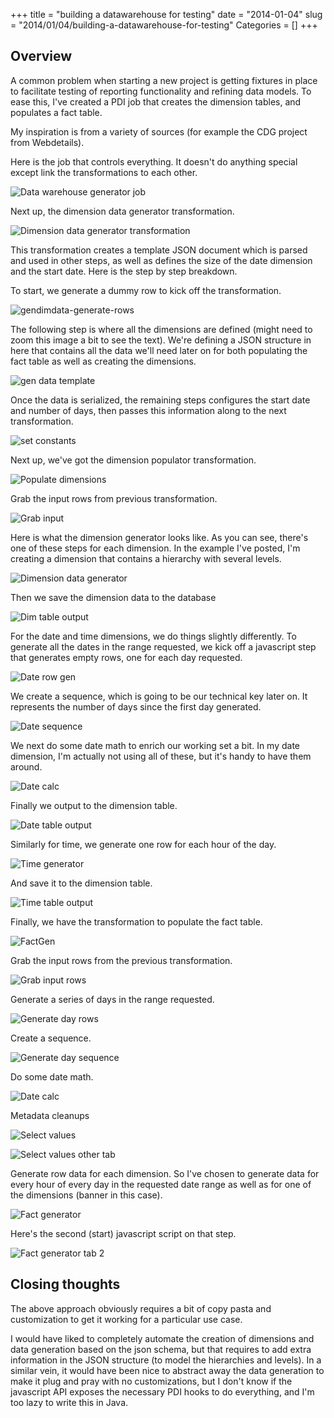 +++
title = "building a datawarehouse for testing"
date = "2014-01-04"
slug = "2014/01/04/building-a-datawarehouse-for-testing"
Categories = []
+++

Overview
--------

A common problem when starting a new project is getting fixtures in place to facilitate testing of reporting functionality and refining data models. To ease this, I've created a PDI job that creates the dimension tables, and populates a fact table. 

<!--more-->

My inspiration is from a variety of sources (for example the CDG project from Webdetails).

Here is the job that controls everything. It doesn't do anything special except link the transformations to each other. 

![Data warehouse generator job](/images/JOB-GenDW.PNG)

Next up, the dimension data generator transformation.

![Dimension data generator transformation](/images/Transform-GenDimData.PNG)

This transformation creates a template JSON document which is parsed and used in other steps, as well as defines the size of the date dimension and the start date. Here is the step by step breakdown.

To start, we generate a dummy row to kick off the transformation.

![gendimdata-generate-rows](/images/Transform-GenDimData-step-generate-rows.PNG)

The following step is where all the dimensions are defined (might need to zoom this image a bit to see the text). We're defining a JSON structure in here that contains all the data we'll need later on for both populating the fact table as well as creating the dimensions.

![gen data template](/images/Transform-GenDimData-step-gen-data-template.PNG)

Once the data is serialized, the remaining steps configures the start date and number of days, then passes this information along to the next transformation.

![set constants](/images/Transform-GenDimData-step-add-constants.PNG)

Next up, we've got the dimension populator transformation.

![Populate dimensions](/images/Transform-PopDims.PNG)

Grab the input rows from previous transformation.

![Grab input](/images/Transform-PopDims-step-get-input.PNG)

Here is what the dimension generator looks like. As you can see, there's one of these steps for each dimension. In the example I've posted, I'm creating a dimension that contains a hierarchy with several levels.

![Dimension data generator](/images/Transform-PopDims-step-generate-dim.PNG)

Then we save the dimension data to the database

![Dim table output](/images/Transform-PopDims-step-table-output.PNG)

For the date and time dimensions, we do things slightly differently. To generate all the dates in the range requested, we kick off a javascript step that generates empty rows, one for each day requested.

![Date row gen](/images/Transform-PopDims-step-date-row-gen.PNG)

We create a sequence, which is going to be our technical key later on. It represents the number of days since the first day generated.

![Date sequence](/images/Transform-PopDims-step-sequence.PNG)

We next do some date math to enrich our working set a bit. In my date dimension, I'm actually not using all of these, but it's handy to have them around.

![Date calc](/images/Transform-PopDims-step-date-calc.PNG)

Finally we output to the dimension table.

![Date table output](/images/Transform-PopDims-step-table-output-date.PNG)

Similarly for time, we generate one row for each hour of the day.

![Time generator](/images/Transform-PopDims-step-time-gen.PNG)

And save it to the dimension table.

![Time table output](/images/Transform-PopDims-step-time-table-out.PNG)

Finally, we have the transformation to populate the fact table.

![FactGen](/images/Transform-fact-table.PNG)

Grab the input rows from the previous transformation.

![Grab input rows](/images/Transform-fact-table-get-input.PNG)

Generate a series of days in the range requested.

![Generate day rows](/images/Transform-fact-table-step-gen-days.PNG)

Create a sequence.

![Generate day sequence](/images/Transform-fact-table-step-sequence-days.PNG)

Do some date math.

![Date calc](/images/Transform-fact-table-step-date-calc.PNG)

Metadata cleanups

![Select values](/images/Transform-fact-table-step-select.PNG)

![Select values other tab](/images/Transform-fact-table-step-select-2.PNG)

Generate row data for each dimension. So I've chosen to generate data for every hour of every day in the requested date range as well as for one of the dimensions (banner in this case).

![Fact generator](/images/Transform-fact-table-step-fact-generator.PNG)

Here's the second (start) javascript script on that step.

![Fact generator tab 2](/images/Transform-fact-table-step-fact-generator-2.PNG)

Closing thoughts
----------------

The above approach obviously requires a bit of copy pasta and customization to get it working for a particular use case.

I would have liked to completely automate the creation of dimensions and data generation based on the json schema, but 
that requires to add extra information in the JSON structure (to model the hierarchies and levels). In a similar vein, 
it would have been nice to abstract away the data generation to make it plug and pray with no customizations, but I don't
know if the javascript API exposes the necessary PDI hooks to do everything, and I'm too lazy to write this in Java.
